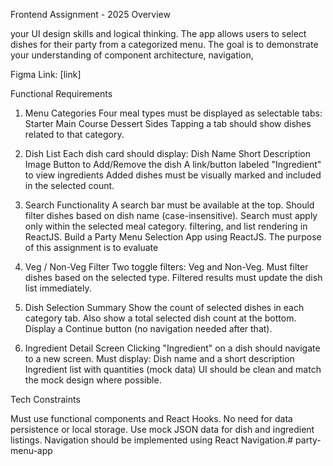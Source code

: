 Frontend Assignment - 2025
Overview

your UI design skills and logical thinking. The app allows users to select dishes for their party from a
categorized menu. The goal is to demonstrate your understanding of component architecture, navigation,

Figma Link: [link]

Functional Requirements
1. Menu Categories
Four meal types must be displayed as selectable tabs:
Starter
Main Course
Dessert
Sides
Tapping a tab should show dishes related to that category.
2. Dish List
Each dish card should display:
Dish Name
Short Description
Image
Button to Add/Remove the dish
A link/button labeled "Ingredient" to view ingredients
Added dishes must be visually marked and included in the selected count.
3. Search Functionality
A search bar must be available at the top.
Should filter dishes based on dish name (case-insensitive).
Search must apply only within the selected meal category.
filtering, and list rendering in ReactJS.
Build a Party Menu Selection App using ReactJS. The purpose of this assignment is to evaluate

4. Veg / Non-Veg Filter
Two toggle filters: Veg and Non-Veg.
Must filter dishes based on the selected type.
Filtered results must update the dish list immediately.
5. Dish Selection Summary
Show the count of selected dishes in each category tab.
Also show a total selected dish count at the bottom.
Display a Continue button (no navigation needed after that).
6. Ingredient Detail Screen
Clicking "Ingredient" on a dish should navigate to a new screen.
Must display:
Dish name and a short description
Ingredient list with quantities (mock data)
UI should be clean and match the mock design where possible.

Tech Constraints

Must use functional components and React Hooks.
No need for data persistence or local storage.
Use mock JSON data for dish and ingredient listings.
Navigation should be implemented using React Navigation.# party-menu-app
